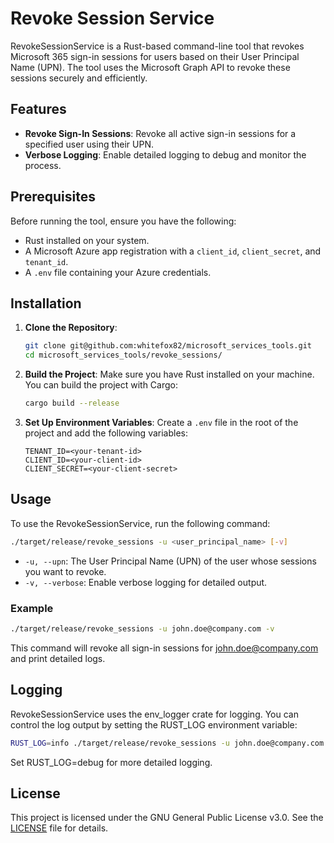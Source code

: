 # Revoke Session Service

RevokeSessionService is a Rust-based command-line tool that revokes Microsoft 365 sign-in sessions for users based on their User Principal Name (UPN). The tool uses the Microsoft Graph API to revoke these sessions securely and efficiently.

## Features

- **Revoke Sign-In Sessions**: Revoke all active sign-in sessions for a specified user using their UPN.
- **Verbose Logging**: Enable detailed logging to debug and monitor the process.

## Prerequisites

Before running the tool, ensure you have the following:

- Rust installed on your system.
- A Microsoft Azure app registration with a `client_id`, `client_secret`, and `tenant_id`.
- A `.env` file containing your Azure credentials.

## Installation

1. **Clone the Repository**:
    ```bash
    git clone git@github.com:whitefox82/microsoft_services_tools.git
    cd microsoft_services_tools/revoke_sessions/
    ```

2. **Build the Project**:
    Make sure you have Rust installed on your machine. You can build the project with Cargo:
    ```bash
    cargo build --release
    ```

3. **Set Up Environment Variables**:
    Create a `.env` file in the root of the project and add the following variables:
    ```env
    TENANT_ID=<your-tenant-id>
    CLIENT_ID=<your-client-id>
    CLIENT_SECRET=<your-client-secret>
    ```

## Usage

To use the RevokeSessionService, run the following command:

```bash
./target/release/revoke_sessions -u <user_principal_name> [-v]
```

- `-u, --upn`: The User Principal Name (UPN) of the user whose sessions you want to revoke.
- `-v, --verbose`: Enable verbose logging for detailed output.

### Example

```bash
./target/release/revoke_sessions -u john.doe@company.com -v
```

This command will revoke all sign-in sessions for john.doe@company.com and print detailed logs.

## Logging

RevokeSessionService uses the env_logger crate for logging. You can control the log output by setting the RUST_LOG environment variable:

```bash
RUST_LOG=info ./target/release/revoke_sessions -u john.doe@company.com
```

Set RUST_LOG=debug for more detailed logging.

## License

This project is licensed under the GNU General Public License v3.0. See the [LICENSE](https://github.com/whitefox82/microsoft_services_tools/blob/main/LICENSE) file for details.